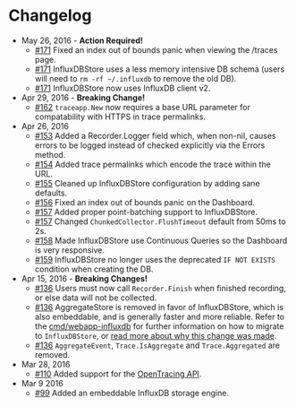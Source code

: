 # Changelog

- May 26, 2016 - **Action Required!**
  - [#171](https://github.com/sourcegraph/appdash/pull/171) Fixed an index out of bounds panic when viewing the /traces page.
  - [#171](https://github.com/sourcegraph/appdash/pull/171) InfluxDBStore uses a less memory intensive DB schema (users will need to `rm -rf ~/.influxdb` to remove the old DB).
  - [#171](https://github.com/sourcegraph/appdash/pull/171) InfluxDBStore now uses InfluxDB client v2.
- Apr 29, 2016 - **Breaking Change!**
  - [#162](https://github.com/sourcegraph/appdash/pull/162) `traceapp.New` now requires a base URL parameter for compatability with HTTPS in trace permalinks.
- Apr 26, 2016
  - [#153](https://github.com/sourcegraph/appdash/pull/153) Added a Recorder.Logger field which, when non-nil, causes errors to be logged instead of checked explicitly via the Errors method.
  - [#154](https://github.com/sourcegraph/appdash/pull/154) Added trace permalinks which encode the trace within the URL.
  - [#155](https://github.com/sourcegraph/appdash/pull/155) Cleaned up InfluxDBStore configuration by adding sane defaults.
  - [#156](https://github.com/sourcegraph/appdash/pull/156) Fixed an index out of bounds panic on the Dashboard.
  - [#157](https://github.com/sourcegraph/appdash/pull/157) Added proper point-batching support to InfluxDBStore.
  - [#157](https://github.com/sourcegraph/appdash/pull/157) Changed `ChunkedCollector.FlushTimeout` default from 50ms to 2s.
  - [#158](https://github.com/sourcegraph/appdash/pull/158) Made InfluxDBStore use Continuous Queries so the Dashboard is very responsive.
  - [#159](https://github.com/sourcegraph/appdash/pull/159) InfluxDBStore no longer uses the deprecated `IF NOT EXISTS` condition when creating the DB.
- Apr 15, 2016 - **Breaking Changes!**
  - [#136](https://github.com/sourcegraph/appdash/pull/136) Users must now call `Recorder.Finish` when finished recording, or else data    will not be collected.
  - [#136](https://github.com/sourcegraph/appdash/pull/136) AggregateStore is removed in favor of InfluxDBStore, which is also embeddable, and is generally faster and more reliable. Refer to the [cmd/webapp-influxdb](https://github.com/sourcegraph/appdash/blob/master/examples/cmd/webapp-influxdb/main.go#L50) for further information on how to migrate to `InfluxDBStore`, or [read more about why this change was made](https://github.com/sourcegraph/appdash/issues/137).
  - [#136](https://github.com/sourcegraph/appdash/issues/136) `AggregateEvent`, `Trace.IsAggregate` and `Trace.Aggregated` are removed.
- Mar 28, 2016
  - [#110](https://github.com/sourcegraph/appdash/pull/110) Added support for the [OpenTracing API](http://opentracing.io/).
- Mar 9 2016
  - [#99](https://github.com/sourcegraph/appdash/pull/99) Added an embeddable InfluxDB storage engine.
